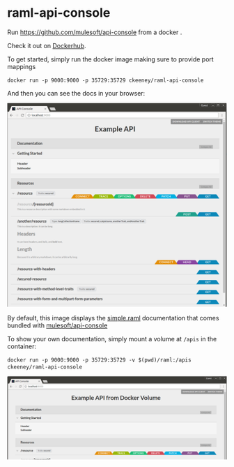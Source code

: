 # raml-api-console
Run https://github.com/mulesoft/api-console from a docker .

Check it out on [Dockerhub](https://hub.docker.com/r/ckeeney/raml-api-console/).

To get started, simply run the docker image making sure to provide port mappings
```
docker run -p 9000:9000 -p 35729:35729 ckeeney/raml-api-console
```
And then you can see the docs in your browser:


![Image](https://raw.githubusercontent.com/ckeeney/raml-api-console/master/doc/default_simple.png)

By default, this image displays the [simple.raml](https://github.com/mulesoft/api-console/blob/master/dist/examples/simple.raml) documentation that comes bundled with [mulesoft/api-console](https://github.com/mulesoft/api-console)

To show your own documentation, simply mount a volume at `/apis` in the container:

```
docker run -p 9000:9000 -p 35729:35729 -v $(pwd)/raml:/apis ckeeney/raml-api-console
```

![Image](https://raw.githubusercontent.com/ckeeney/raml-api-console/master/doc/custom_docs.png)
